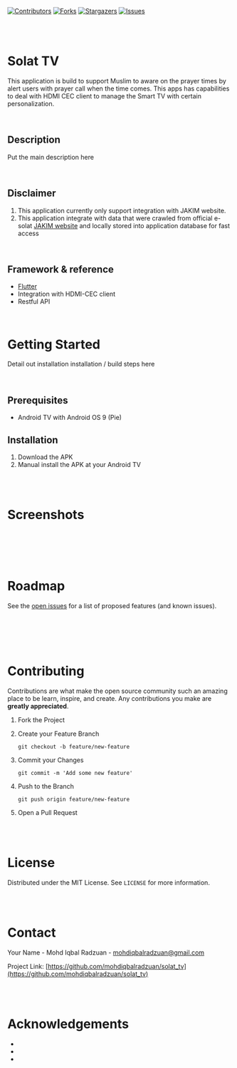 <!--
*** Thanks for checking out the Best-README-Template. If you have a suggestion
*** that would make this better, please fork the repo and create a pull request
*** or simply open an issue with the tag "enhancement".
*** Thanks again! Now go create something AMAZING! :D
***
***
***
*** To avoid retyping too much info. Do a search and replace for the following:
*** github_username, repo_name, twitter_handle, email, project_title, project_description
-->

<!-- PROJECT SHIELDS -->
<!--
*** I'm using markdown "reference style" links for readability.
*** Reference links are enclosed in brackets [ ] instead of parentheses ( ).
*** See the bottom of this document for the declaration of the reference variables
*** for contributors-url, forks-url, etc. This is an optional, concise syntax you may use.
*** https://www.markdownguide.org/basic-syntax/#reference-style-links-->
[![Contributors][contributors-shield]][contributors-url]
[![Forks][forks-shield]][forks-url]
[![Stargazers][stars-shield]][stars-url]
[![Issues][issues-shield]][issues-url]

<!-- PROJECT LOGO -->

<br>
<br>

<!-- ABOUT THE PROJECT -->
# Solat TV

This application is build to support Muslim to aware on the prayer times by alert users with prayer call when the time comes. This apps has capabilities to deal with HDMI CEC client to manage the Smart TV with certain personalization.

<br>

## Description
Put the main description here

<br>

## Disclaimer
1. This application currently only support integration with JAKIM website.
2. This application integrate with data that were crawled from official e-solat [JAKIM website](http://www.e-solat.gov.my/web) and locally stored into application database for fast access

<br>

## Framework & reference

* [Flutter](https://flutter.dev/)
* Integration with HDMI-CEC client
* Restful API

<br>

<!-- GETTING STARTED -->
# Getting Started

Detail out installation installation / build steps here

<br>

## Prerequisites

* Android TV with Android OS 9 (Pie)

## Installation

1. Download the APK
2. Manual install the APK at your Android TV

<br>
<br>

<!-- SCREENSHOT -->
# Screenshots

<br>
<br>
<br>
<br>


<!-- ROADMAP -->
# Roadmap

See the [open issues](https://github.com/mohdiqbalradzuan/solat_tv/issues) for a list of proposed features (and known issues).

<br>
<br>
<br>
<br>


<!-- CONTRIBUTING -->
# Contributing

Contributions are what make the open source community such an amazing place to be learn, inspire, and create. Any contributions you make are **greatly appreciated**.

1. Fork the Project
2. Create your Feature Branch 

    ```git checkout -b feature/new-feature```

3. Commit your Changes

    ```git commit -m 'Add some new feature'```
4. Push to the Branch

    ```git push origin feature/new-feature```
5. Open a Pull Request

<br>
<br>

<!-- LICENSE -->
# License

Distributed under the MIT License. See `LICENSE` for more information.

<br>
<br>

<!-- CONTACT -->
# Contact

Your Name - Mohd Iqbal Radzuan - mohdiqbalradzuan@gmail.com

Project Link: [https://github.com/mohdiqbalradzuan/solat_tv](https://github.com/mohdiqbalradzuan/solat_tv)

<br>
<br>

<!-- ACKNOWLEDGEMENTS -->
# Acknowledgements

* []()
* []()
* []()

<!-- MARKDOWN LINKS & IMAGES -->
<!-- https://www.markdownguide.org/basic-syntax/#reference-style-links -->
[contributors-shield]: https://img.shields.io/github/contributors/mohdiqbalradzuan/repo.svg?style=for-the-badge
[contributors-url]: https://github.com/mohdiqbalradzuan/solat_tv/graphs/contributors
[forks-shield]: https://img.shields.io/github/forks/mohdiqbalradzuan/repo.svg?style=for-the-badge
[forks-url]: https://github.com/mohdiqbalradzuan/solat_tv/network/members
[stars-shield]: https://img.shields.io/github/stars/mohdiqbalradzuan/repo.svg?style=for-the-badge
[stars-url]: https://github.com/mohdiqbalradzuan/solat_tv/stargazers
[issues-shield]: https://img.shields.io/github/issues/mohdiqbalradzuan/repo.svg?style=for-the-badge
[issues-url]: https://github.com/mohdiqbalradzuan/solat_tv/issues
[license-shield]: https://img.shields.io/github/license/mohdiqbalradzuan/repo.svg?style=for-the-badge
[license-url]: https://github.com/mohdiqbalradzuan/solat_tv/blob/master/LICENSE.txt
[linkedin-shield]: https://img.shields.io/badge/-LinkedIn-black.svg?style=for-the-badge&logo=linkedin&colorB=555
[linkedin-url]: https://linkedin.com/in/mohdiqbalradzuan